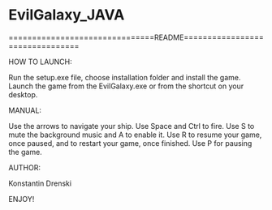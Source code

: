 # EvilGalaxy_JAVA
===============================README================================

HOW TO LAUNCH:

Run the setup.exe file, choose installation folder and install the game. Launch the game from the EvilGalaxy.exe or from the shortcut on your desktop.

MANUAL:

Use the arrows to navigate your ship.
Use Space and Ctrl to fire.
Use S to mute the background music and A to enable it.
Use R to resume your game, once paused, and to restart your game, once finished.
Use P for pausing the game.

AUTHOR:

Konstantin Drenski


ENJOY!    		    	
